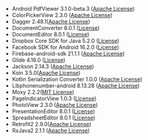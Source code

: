 - Android PdfViewer 3.1.0-beta.3 ([Apache License](https://github.com/barteksc/AndroidPdfViewer/blob/master/LICENSE))
- ColorPickerView 2.3.0 ([Apache License](https://github.com/skydoves/ColorPickerView/blob/main/LICENSE))
- Dagger 2.48.1([Apache License](https://github.com/google/dagger/blob/master/LICENSE.txt))
- DocumentConverter 8.0.1 ([License](https://github.com/ONLYOFFICE/editors-ios/blob/master/DocumentConverter/LICENSE))
- DocumentEditor 8.0.1 ([License](https://github.com/ONLYOFFICE/document-android-editors/blob/master/editors_docs/LICENSE.txt))
- Dropbox Core SDK for Java 5.2.0 ([License](https://github.com/dropbox/dropbox-sdk-java/blob/main/License.txt))
- Facebook SDK for Android 16.2.0 ([License](https://github.com/MichaelRocks/libphonenumber-android/blob/master/LICENSE.txt))
- Firebase-android-sdk 21.1.1 ([Apache License](https://github.com/firebase/firebase-android-sdk/blob/master/LICENSE))
- Glide 4.16.0 ([License](https://github.com/bumptech/glide/blob/master/LICENSE))
- Jackson 2.14.3 ([Apache License](https://github.com/FasterXML/jackson-core/blob/2.17/LICENSE))
- Koin 3.5.0([Apache License](https://github.com/InsertKoinIO/koin/blob/main/LICENSE))
- Kotlin Serialization Converter 1.0.0 ([Apache License](https://github.com/JakeWharton/retrofit2-kotlinx-serialization-converter/blob/trunk/LICENSE.txt))
- Libphonenumber-android 8.13.28 ([Apache License](https://github.com/MichaelRocks/libphonenumber-android/blob/master/LICENSE.txt))
- Moxy 2.2.2([MIT License](https://github.com/moxy-community/Moxy/blob/develop/LICENSE))
- PageIndicatorView 1.0.3 ([License](https://github.com/romandanylyk/PageIndicatorView/tree/master?tab=readme-ov-file#license))
- PhotoView 2.3.0 ([Apache License](https://github.com/Baseflow/PhotoView/blob/master/LICENSE))
- PresentationEditor 8.0.1 ([License](https://github.com/ONLYOFFICE/document-android-editors/blob/master/editors_slides/LICENSE.txt))
- SpreadsheetEditor 8.0.1 ([License](https://github.com/ONLYOFFICE/document-android-editors/blob/master/editors_cells/LICENSE.txt))
- Retrofit2 2.9.0([Apache License](https://github.com/square/retrofit/blob/trunk/LICENSE.txt))
- RxJava2 2.1.1 ([Apache License](https://github.com/ReactiveX/RxAndroid/blob/2.x/LICENSE))